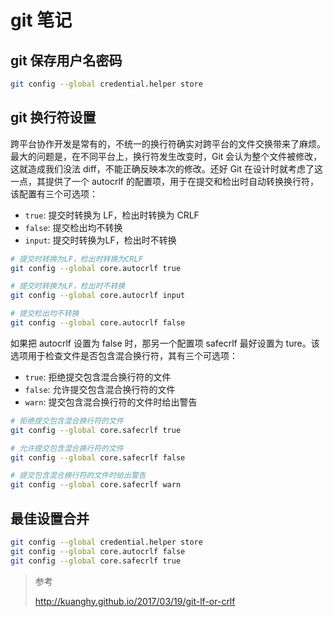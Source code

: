 # git 笔记


## git 保存用户名密码

```bash
git config --global credential.helper store
```

## git 换行符设置

跨平台协作开发是常有的，不统一的换行符确实对跨平台的文件交换带来了麻烦。最大的问题是，在不同平台上，换行符发生改变时，Git 会认为整个文件被修改，这就造成我们没法 diff，不能正确反映本次的修改。还好 Git 在设计时就考虑了这一点，其提供了一个 autocrlf 的配置项，用于在提交和检出时自动转换换行符，该配置有三个可选项：

- `true`: 提交时转换为 LF，检出时转换为 CRLF
- `false`: 提交检出均不转换
- `input`: 提交时转换为LF，检出时不转换

```bash
# 提交时转换为LF，检出时转换为CRLF
git config --global core.autocrlf true

# 提交时转换为LF，检出时不转换
git config --global core.autocrlf input

# 提交检出均不转换
git config --global core.autocrlf false
```

如果把 autocrlf 设置为 false 时，那另一个配置项 safecrlf 最好设置为 ture。该选项用于检查文件是否包含混合换行符，其有三个可选项：

- `true`: 拒绝提交包含混合换行符的文件
- `false`: 允许提交包含混合换行符的文件
- `warn`: 提交包含混合换行符的文件时给出警告

```bash
# 拒绝提交包含混合换行符的文件
git config --global core.safecrlf true

# 允许提交包含混合换行符的文件
git config --global core.safecrlf false

# 提交包含混合换行符的文件时给出警告
git config --global core.safecrlf warn
```

## 最佳设置合并

```bash
git config --global credential.helper store
git config --global core.autocrlf false
git config --global core.safecrlf true
```

> 参考
>
> <http://kuanghy.github.io/2017/03/19/git-lf-or-crlf>

